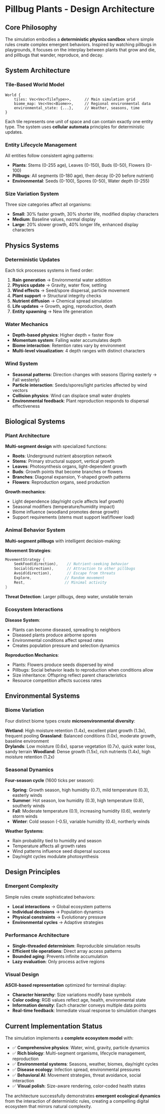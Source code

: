 # Pillbug Plants - Design Architecture

## Core Philosophy
The simulation embodies a **deterministic physics sandbox** where simple rules create complex emergent behaviors. Inspired by watching pillbugs in playgrounds, it focuses on the interplay between plants that grow and die, and pillbugs that wander, reproduce, and decay.

## System Architecture

### Tile-Based World Model
```
World {
    tiles: Vec<Vec<TileType>>,      // Main simulation grid
    biome_map: Vec<Vec<Biome>>,     // Regional environmental data
    environmental_state: {...},     // Weather, seasons, time
}
```

Each tile represents one unit of space and can contain exactly one entity type. The system uses **cellular automata** principles for deterministic updates.

### Entity Lifecycle Management
All entities follow consistent aging patterns:
- **Plants**: Stems (0-255 age), Leaves (0-150), Buds (0-50), Flowers (0-100)
- **Pillbugs**: All segments (0-180 age), then decay (0-20 before nutrient)
- **Environmental**: Seeds (0-100), Spores (0-50), Water depth (0-255)

### Size Variation System
Three size categories affect all organisms:
- **Small**: 30% faster growth, 30% shorter life, modified display characters
- **Medium**: Baseline values, normal display
- **Large**: 20% slower growth, 40% longer life, enhanced display characters

## Physics Systems

### Deterministic Updates
Each tick processes systems in fixed order:
1. **Rain generation** → Environmental water addition
2. **Physics update** → Gravity, water flow, settling
3. **Wind effects** → Seed/spore dispersal, particle movement  
4. **Plant support** → Structural integrity checks
5. **Nutrient diffusion** → Chemical spread simulation
6. **Life updates** → Growth, aging, reproduction, death
7. **Entity spawning** → New life generation

### Water Mechanics
- **Depth-based physics**: Higher depth = faster flow
- **Momentum system**: Falling water accumulates depth
- **Biome interaction**: Retention rates vary by environment
- **Multi-level visualization**: 4 depth ranges with distinct characters

### Wind System
- **Seasonal patterns**: Direction changes with seasons (Spring easterly → Fall westerly)
- **Particle interaction**: Seeds/spores/light particles affected by wind vectors
- **Collision physics**: Wind can displace small water droplets
- **Environmental feedback**: Plant reproduction responds to dispersal effectiveness

## Biological Systems

### Plant Architecture
**Multi-segment design** with specialized functions:
- **Roots**: Underground nutrient absorption network
- **Stems**: Primary structural support, vertical growth
- **Leaves**: Photosynthesis organs, light-dependent growth
- **Buds**: Growth points that become branches or flowers
- **Branches**: Diagonal expansion, Y-shaped growth patterns
- **Flowers**: Reproduction organs, seed production

**Growth mechanics**:
- Light dependence (day/night cycle affects leaf growth)
- Seasonal modifiers (temperature/humidity impact)
- Biome influence (woodland promotes dense growth)
- Support requirements (stems must support leaf/flower load)

### Animal Behavior System
**Multi-segment pillbugs** with intelligent decision-making:

**Movement Strategies**:
```rust
MovementStrategy {
    SeekFood(direction),    // Nutrient-seeking behavior
    Social(direction),      // Attraction to other pillbugs  
    Avoid(direction),       // Escape from threats
    Explore,               // Random movement
    Rest,                  // Minimal activity
}
```

**Threat Detection**: Larger pillbugs, deep water, unstable terrain

### Ecosystem Interactions

**Disease System**:
- Plants can become diseased, spreading to neighbors
- Diseased plants produce airborne spores
- Environmental conditions affect spread rates
- Creates population pressure and selection dynamics

**Reproduction Mechanics**:
- Plants: Flowers produce seeds dispersed by wind
- Pillbugs: Social behavior leads to reproduction when conditions allow
- Size inheritance: Offspring reflect parent characteristics
- Resource competition affects success rates

## Environmental Systems

### Biome Variation
Four distinct biome types create **microenvironmental diversity**:

**Wetland**: High moisture retention (1.4x), excellent plant growth (1.3x), frequent pooling
**Grassland**: Balanced conditions (1.0x), moderate growth, baseline environment  
**Drylands**: Low moisture (0.6x), sparse vegetation (0.7x), quick water loss, sandy terrain
**Woodland**: Dense growth (1.5x), rich nutrients (1.4x), high moisture retention (1.2x)

### Seasonal Dynamics
**Four-season cycle** (1600 ticks per season):
- **Spring**: Growth season, high humidity (0.7), mild temperature (0.3), easterly winds
- **Summer**: Hot season, low humidity (0.3), high temperature (0.8), southerly winds  
- **Fall**: Moderate temperature (0.1), increasing humidity (0.6), westerly storm winds
- **Winter**: Cold season (-0.5), variable humidity (0.4), northerly winds

**Weather Systems**:
- Rain probability tied to humidity and season
- Temperature affects all growth rates
- Wind patterns influence seed dispersal success
- Day/night cycles modulate photosynthesis

## Design Principles

### Emergent Complexity
Simple rules create sophisticated behaviors:
- **Local interactions** → Global ecosystem patterns
- **Individual decisions** → Population dynamics  
- **Physical constraints** → Evolutionary pressure
- **Environmental cycles** → Adaptive strategies

### Performance Architecture
- **Single-threaded determinism**: Reproducible simulation results
- **Efficient tile operations**: Direct array access patterns
- **Bounded aging**: Prevents infinite accumulation
- **Lazy evaluation**: Only process active regions

### Visual Design
**ASCII-based representation** optimized for terminal display:
- **Character hierarchy**: Size variations modify base symbols
- **Color coding**: RGB values reflect age, health, environmental state
- **Information density**: Each character conveys multiple data points
- **Real-time feedback**: Immediate visual response to simulation changes

## Current Implementation Status

The simulation implements a **complete ecosystem model** with:
- ✅ **Comprehensive physics**: Water, wind, gravity, particle dynamics
- ✅ **Rich biology**: Multi-segment organisms, lifecycle management, reproduction
- ✅ **Environmental systems**: Seasons, weather, biomes, day/night cycles
- ✅ **Disease ecology**: Infection spread, environmental pressures
- ✅ **Behavioral AI**: Movement strategies, threat avoidance, social interaction
- ✅ **Visual polish**: Size-aware rendering, color-coded health states

The architecture successfully demonstrates **emergent ecological dynamics** from the interaction of deterministic rules, creating a compelling digital ecosystem that mirrors natural complexity.